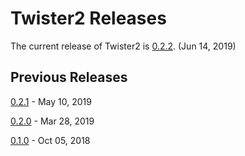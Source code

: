 # Twister2 Releases

The current release of Twister2 is [0.2.2](twister2_release_0_2_2.md). (Jun 14, 2019)

## Previous Releases

[0.2.1](twister2_release_0_2_1.md) - May 10, 2019

[0.2.0](twister2_release_0_2_0.md) - Mar 28, 2019

[0.1.0](twister2_release_0_1_0.md) - Oct 05, 2018  



